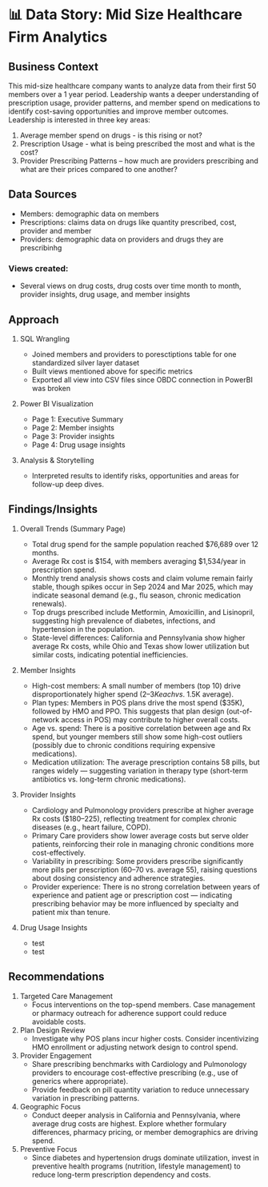# 📊 Data Story: Mid Size Healthcare Firm Analytics

## Business Context

This mid-size healthcare company wants to analyze data from their first 50 members over a 1 year period. Leadership wants a deeper understanding of prescription usage, provider patterns, and member spend on medications to identify cost-saving opportunities and improve member outcomes. Leadership is interested in three key areas:

1. Average member spend on drugs - is this rising or not?
2. Prescription Usage - what is being prescribed the most and what is the cost?
3. Provider Prescribing Patterns – how much are providers prescribing and what are their prices compared to one another? 


## Data Sources

- Members: demographic data on members
- Prescriptions: claims data on drugs like quantity prescribed, cost, provider and member
- Providers: demographic data on providers and drugs they are prescribinhg 
   
### Views created:
  - Several views on drug costs, drug costs over time month to month, provider insights, drug usage, and member insights
 
## Approach

1. SQL Wrangling
   - Joined members and providers to poresctiptions table for one standardized silver layer dataset
   - Built views mentioned above for specific metrics
   - Exported all view into CSV files since OBDC connection in PowerBI was broken

2. Power BI Visualization
   - Page 1: Executive Summary
   - Page 2: Member insights
   - Page 3: Provider insights
   - Page 4: Drug usage insights 

3. Analysis & Storytelling
   - Interpreted results to identify risks, opportunities and areas for follow-up deep dives.
  
## Findings/Insights
1. Overall Trends (Summary Page)
   - Total drug spend for the sample population reached $76,689 over 12 months.
   - Average Rx cost is $154, with members averaging $1,534/year in prescription spend.
   - Monthly trend analysis shows costs and claim volume remain fairly stable, though spikes occur in Sep 2024 and Mar 2025, which may indicate seasonal demand (e.g., flu season, chronic medication renewals).
   - Top drugs prescribed include Metformin, Amoxicillin, and Lisinopril, suggesting high prevalence of diabetes, infections, and hypertension in the population.
   - State-level differences: California and Pennsylvania show higher average Rx costs, while Ohio and Texas show lower utilization but similar costs, indicating potential inefficiencies.

2. Member Insights
   - High-cost members: A small number of members (top 10) drive disproportionately higher spend ($2–3K each vs. ~$1.5K average).
   - Plan types: Members in POS plans drive the most spend ($35K), followed by HMO and PPO. This suggests that plan design (out-of-network access in POS) may contribute to higher overall costs.
   - Age vs. spend: There is a positive correlation between age and Rx spend, but younger members still show some high-cost outliers (possibly due to chronic conditions requiring expensive medications).
   - Medication utilization: The average prescription contains 58 pills, but ranges widely — suggesting variation in therapy type (short-term antibiotics vs. long-term chronic medications).

3. Provider Insights
   - Cardiology and Pulmonology providers prescribe at higher average Rx costs ($180–225), reflecting treatment for complex chronic diseases (e.g., heart failure, COPD).
   - Primary Care providers show lower average costs but serve older patients, reinforcing their role in managing chronic conditions more cost-effectively.
   - Variability in prescribing: Some providers prescribe significantly more pills per prescription (60–70 vs. average 55), raising questions about dosing consistency and adherence strategies.
   - Provider experience: There is no strong correlation between years of experience and patient age or prescription cost — indicating prescribing behavior may be more influenced by specialty and patient mix than tenure.
  
4. Drug Usage Insights
   - test
   - test



## Recommendations
1. Targeted Care Management
   - Focus interventions on the top-spend members. Case management or pharmacy outreach for adherence support could reduce avoidable costs.
3. Plan Design Review
   - Investigate why POS plans incur higher costs. Consider incentivizing HMO enrollment or adjusting network design to control spend.
3. Provider Engagement
   - Share prescribing benchmarks with Cardiology and Pulmonology providers to encourage cost-effective prescribing (e.g., use of generics where appropriate).
   - Provide feedback on pill quantity variation to reduce unnecessary variation in prescribing patterns.
4. Geographic Focus
   - Conduct deeper analysis in California and Pennsylvania, where average drug costs are highest. Explore whether formulary differences, pharmacy pricing, or member demographics are driving spend.
6. Preventive Focus
   - Since diabetes and hypertension drugs dominate utilization, invest in preventive health programs (nutrition, lifestyle management) to reduce long-term prescription dependency and costs.

